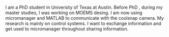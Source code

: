 I am a PhD student  in University of Texas at Austin. Before PhD , during my master studies, I was working on MOEMS desing. I am now using micromanager and MATLAB to communicate with the coolsnap camera. My research is mainly on control systems. I want to exchange information and get used to micromanager throughout sharing information.
